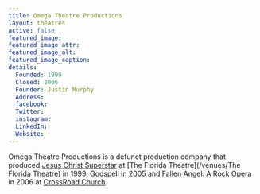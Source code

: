 ```yaml
---
title: Omega Theatre Productions
layout: theatres
active: false
featured_image: 
featured_image_attr:
featured_image_alt:
featured_image_caption:
details:
  Founded: 1999
  Closed: 2006
  Founder: Justin Murphy
  Address: 
  facebook: 
  Twitter: 
  instagram: 
  LinkedIn: 
  Website: 
---
```

Omega Theatre Productions is a defunct production company that produced [Jesus Christ Superstar](/productions/1999_Jesus_Christ_Superstar) at [The Florida Theatre](/venues/The Florida Theatre) in 1999, [Godspell](/productions/2005_Godspell) in 2005 and [Fallen Angel: A Rock Opera](/productions/2006_Fallen_Angel:_A_Rock_Opera) in 2006 at [CrossRoad Church](/venues/CrossRoad_Church). 
